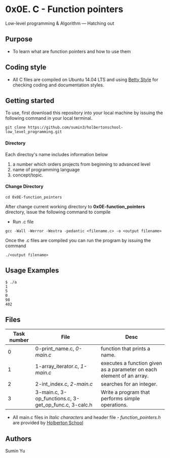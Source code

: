 # 0x0E. C - Function pointers
Low-level programming & Algorithm ― Hatching out

## Purpose
- To learn what are function pointers and how to use them

## Coding style
- All C files are compiled on Ubuntu 14.04 LTS and using [Betty Style](https://\github.com/holbertonschool/Betty) for checking coding and documentation styles.

## Getting started
To use, first download  this repository into your local machine by issuing the following command in your local terminal. 
```
git clone https://github.com/sumin3/holbertonschool-low_level_programming.git
```
#### Directory
Each directoy's name includes information below
1. a number which orders projects from beginning to advanced level
2. name of programming language
3. concept/topic.
#### Change Directory
```
cd 0x0E-function_pointers
```
After change current working directory to **0x0E-function_pointers** directory, issue the following command to compile

* Run .c file
```
gcc -Wall -Werror -Wextra -pedantic <filename.c> -o <output filename>
```
Once the .c files are compiled you can run the program by issuing the command
```
./<output filename>
```

## Usage Examples
```
$ ./a 
1
5
0
98
402
```
## Files
Task number | File | Desc
---|--|---
0 | 0-print_name.c, *0-main.c* | function that prints a name.
1 | 1-array_iterator.c, *1-main.c* | executes a function given as a parameter on each element of an array.
2 | 2-int_index.c, *2-main.c* |  searches for an integer.
3 | 3-main.c, 3-op_functions.c, 3-get_op_func.c, 3-calc.h | Write a program that performs simple operations.

* All main.c files in *Italic characters* and header file - *function_pointers.h* are provided by [Holberton School](https://www.holbertonschool.com/) 
## Authors
Sumin Yu